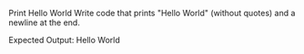 Print Hello World
Write code that prints "Hello World" (without quotes) and a newline at the end.

Expected Output:
Hello World
